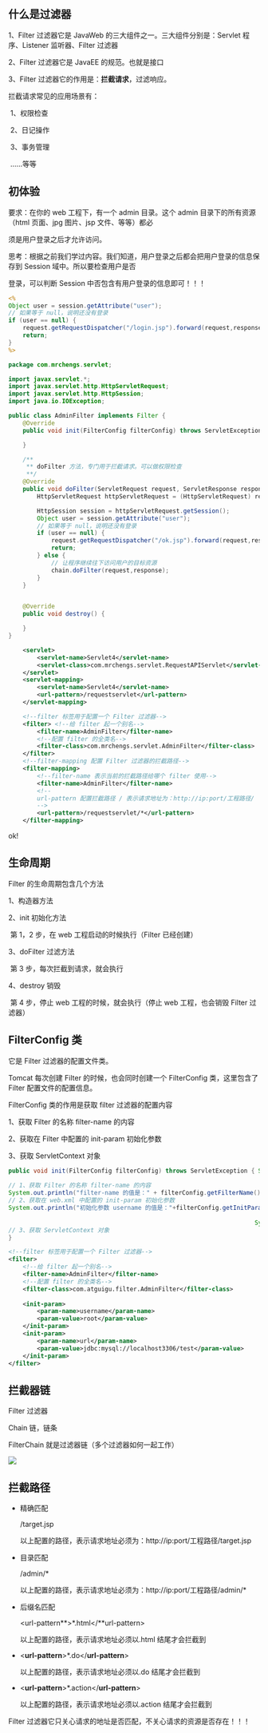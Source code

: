 ## **什么是过滤器**

1、Filter 过滤器它是 JavaWeb 的三大组件之一。三大组件分别是：Servlet 程序、Listener 监听器、Filter 过滤器 

2、Filter 过滤器它是 JavaEE 的规范。也就是接口 

3、Filter 过滤器它的作用是：**拦截请求**，过滤响应。 

拦截请求常见的应用场景有： 

​		1、权限检查 

​		2、日记操作 

​		3、事务管理 

​		……等等



## **初体验**

要求：在你的 web 工程下，有一个 admin 目录。这个 admin 目录下的所有资源（html 页面、jpg 图片、jsp 文件、等等）都必 

须是用户登录之后才允许访问。 

思考：根据之前我们学过内容。我们知道，用户登录之后都会把用户登录的信息保存到 Session 域中。所以要检查用户是否 

登录，可以判断 Session 中否包含有用户登录的信息即可！！！



```jsp
<% 
Object user = session.getAttribute("user"); 
// 如果等于 null，说明还没有登录 
if (user == null) { 
    request.getRequestDispatcher("/login.jsp").forward(request,response); 
    return; 
} 
%>
```



```java
package com.mrchengs.servlet;

import javax.servlet.*;
import javax.servlet.http.HttpServletRequest;
import javax.servlet.http.HttpSession;
import java.io.IOException;

public class AdminFilter implements Filter {
    @Override
    public void init(FilterConfig filterConfig) throws ServletException {

    }

    /**
     ** doFilter 方法，专门用于拦截请求。可以做权限检查
     **/
    @Override
    public void doFilter(ServletRequest request, ServletResponse response, FilterChain chain) throws IOException, ServletException {
        HttpServletRequest httpServletRequest = (HttpServletRequest) request;

        HttpSession session = httpServletRequest.getSession();
        Object user = session.getAttribute("user");
        // 如果等于 null，说明还没有登录
        if (user == null) {
            request.getRequestDispatcher("/ok.jsp").forward(request,response);
            return;
        } else {
            // 让程序继续往下访问用户的目标资源
            chain.doFilter(request,response);
        }
    }


    @Override
    public void destroy() {

    }
}

```



```xml
    <servlet>
        <servlet-name>Servlet4</servlet-name>
        <servlet-class>com.mrchengs.servlet.RequestAPIServlet</servlet-class>
    </servlet>
    <servlet-mapping>
        <servlet-name>Servlet4</servlet-name>
        <url-pattern>/requestservlet</url-pattern>
    </servlet-mapping>

    <!--filter 标签用于配置一个 Filter 过滤器-->
    <filter> <!--给 filter 起一个别名-->
        <filter-name>AdminFilter</filter-name>
        <!--配置 filter 的全类名-->
        <filter-class>com.mrchengs.servlet.AdminFilter</filter-class>
    </filter>
    <!--filter-mapping 配置 Filter 过滤器的拦截路径-->
    <filter-mapping>
        <!--filter-name 表示当前的拦截路径给哪个 filter 使用-->
        <filter-name>AdminFilter</filter-name>
        <!--
        url-pattern 配置拦截路径 / 表示请求地址为：http://ip:port/工程路径/
        -->
        <url-pattern>/requestservlet/*</url-pattern>
    </filter-mapping>
```

ok!



## **生命周期**

Filter 的生命周期包含几个方法 

1、构造器方法 

2、init 初始化方法 

​	第 1，2 步，在 web 工程启动的时候执行（Filter 已经创建） 

3、doFilter 过滤方法 

​	第 3 步，每次拦截到请求，就会执行 

4、destroy 销毁 

​	第 4 步，停止 web 工程的时候，就会执行（停止 web 工程，也会销毁 Filter 过滤器）





## **FilterConfig** **类** 	

它是 Filter 过滤器的配置文件类。 

Tomcat 每次创建 Filter 的时候，也会同时创建一个 FilterConfig 类，这里包含了 Filter 配置文件的配置信息。 

FilterConfig 类的作用是获取 filter 过滤器的配置内容 

1、获取 Filter 的名称 filter-name 的内容 

2、获取在 Filter 中配置的 init-param 初始化参数 

3、获取 ServletContext 对象 



```java
public void init(FilterConfig filterConfig) throws ServletException { System.out.println("2.Filter 的 init(FilterConfig filterConfig)初始化"); 
                                                                     
// 1、获取 Filter 的名称 filter-name 的内容 
System.out.println("filter-name 的值是：" + filterConfig.getFilterName()); 
// 2、获取在 web.xml 中配置的 init-param 初始化参数 
System.out.println("初始化参数 username 的值是："+filterConfig.getInitParameter("username"));
                                                                     
                                                                     System.out.println("初始化参数 url 的值是：" + filterConfig.getInitParameter("url")); 
// 3、获取 ServletContext 对象                                                    System.out.println(filterConfig.getServletContext()); 
}
```



```xml
<!--filter 标签用于配置一个 Filter 过滤器--> 
<filter> 
    <!--给 filter 起一个别名--> 
    <filter-name>AdminFilter</filter-name> 
    <!--配置 filter 的全类名-->
	<filter-class>com.atguigu.filter.AdminFilter</filter-class> 
    
    <init-param> 
        <param-name>username</param-name> 
        <param-value>root</param-value> 
    </init-param> 
    <init-param> 
        <param-name>url</param-name> 
        <param-value>jdbc:mysql://localhost3306/test</param-value> 
    </init-param> 
</filter>
```





## 拦截器链

Filter   过滤器 

Chain    链，链条 

FilterChain 就是过滤器链（多个过滤器如何一起工作）



![](picc/chanin.png)





## **拦截路径** 

- 精确匹配

  <url-pattern>/target.jsp</url-pattern> 

  以上配置的路径，表示请求地址必须为：http://ip:port/工程路径/target.jsp 

- 目录匹配

  <url-pattern>/admin/\*</url-pattern> 

  以上配置的路径，表示请求地址必须为：http://ip:port/工程路径/admin/* 

- 后缀名匹配

  <url-pattern**>*.html</**url-pattern> 

  以上配置的路径，表示请求地址必须以.html 结尾才会拦截到 

- <**url-pattern**>*.do</**url-pattern**> 

  以上配置的路径，表示请求地址必须以.do 结尾才会拦截到 

- <**url-pattern**>*.action</**url-pattern**> 

  以上配置的路径，表示请求地址必须以.action 结尾才会拦截到 

  

Filter 过滤器它只关心请求的地址是否匹配，不关心请求的资源是否存在！！！